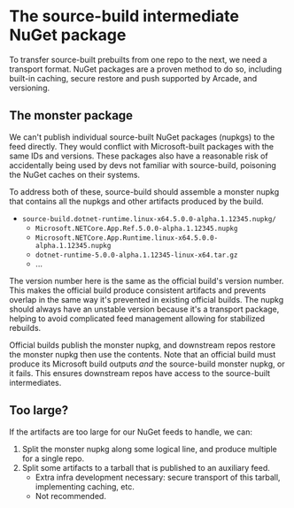 # The source-build intermediate NuGet package

To transfer source-built prebuilts from one repo to the next, we need a
transport format. NuGet packages are a proven method to do so, including
built-in caching, secure restore and push supported by Arcade, and versioning.

## The monster package

We can't publish individual source-built NuGet packages (nupkgs) to the feed
directly. They would conflict with Microsoft-built packages with the same IDs
and versions. These packages also have a reasonable risk of accidentally being
used by devs not familiar with source-build, poisoning the NuGet caches on their
systems.

To address both of these, source-build should assemble a monster nupkg that
contains all the nupkgs and other artifacts produced by the build.

* `source-build.dotnet-runtime.linux-x64.5.0.0-alpha.1.12345.nupkg/`
  * `Microsoft.NETCore.App.Ref.5.0.0-alpha.1.12345.nupkg`
  * `Microsoft.NETCore.App.Runtime.linux-x64.5.0.0-alpha.1.12345.nupkg`
  * `dotnet-runtime-5.0.0-alpha.1.12345-linux-x64.tar.gz`
  * ...

The version number here is the same as the official build's version number. This
makes the official build produce consistent artifacts and prevents overlap in
the same way it's prevented in existing official builds. The nupkg should always
have an unstable version because it's a transport package, helping to avoid
complicated feed management allowing for stabilized rebuilds.

Official builds publish the monster nupkg, and downstream repos restore the
monster nupkg then use the contents. Note that an official build must produce
its Microsoft build outputs *and* the source-build monster nupkg, or it fails.
This ensures downstream repos have access to the source-built intermediates.

## Too large?

If the artifacts are too large for our NuGet feeds to handle, we can:

1. Split the monster nupkg along some logical line, and produce multiple for a
   single repo.
2. Split some artifacts to a tarball that is published to an auxiliary feed.
   * Extra infra development necessary: secure transport of this tarball,
     implementing caching, etc.
   * Not recommended.
